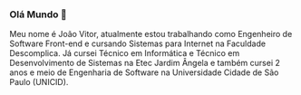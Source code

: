 ### Olá Mundo 👋

Meu nome é João Vitor, atualmente estou trabalhando como Engenheiro de Software Front-end e cursando Sistemas para Internet na Faculdade Descomplica.
Já cursei Técnico em Informática e Técnico em Desenvolvimento de Sistemas na Etec Jardim Ângela e também cursei 2 anos e meio de Engenharia de Software na Universidade Cidade de São Paulo (UNICID).



<!--
**joaovitordev/joaovitordev** is a ✨ _special_ ✨ repository because its `README.md` (this file) appears on your GitHub profile.

Here are some ideas to get you started:

- 🔭 I’m currently working on ...
- 🌱 I’m currently learning ...
- 👯 I’m looking to collaborate on ...
- 🤔 I’m looking for help with ...
- 💬 Ask me about ...
- 📫 How to reach me: ...
- 😄 Pronouns: ...
- ⚡ Fun fact: ...
-->

